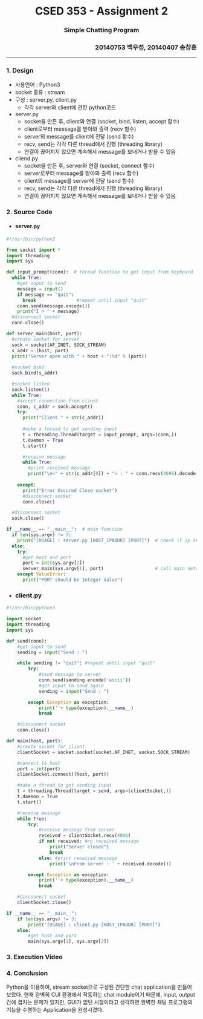 # <div style="text-align: center"> CSED 353 - Assignment 2 </div>
### <div style="text-align: center">  Simple Chatting Program </div>

### <div style="text-align: right"> 20140753 백우정, 20140407 송창훈</div>

---

### 1. Design
- 사용언어 : Python3
- socket 종류 : stream
- 구성 : server.py, client.py
    - 각각 server와 client에 관한 python코드
- server.py
    - socket을 만든 후, client와 연결 (socket, bind, listen, accept 함수)
    - client로부터 message를 받아와 출력 (recv 함수)
    - server의 message를 client에 전달 (send 함수)
    - recv, send는 각각 다른 thread에서 진행 (threading library)
    - 연결이 끊어지지 않으면 계속해서 message를 보내거나 받을 수 있음
- cliend.py
    - socket을 만든 후, server와 연결 (socket, connect 함수)
    - server로부터 message를 받아와 출력 (recv 함수)
    - client의 message를 server에 전달 (send 함수)
    - recv, send는 각각 다른 thread에서 진행 (threading library)
    - 연결이 끊어지지 않으면 계속해서 message를 보내거나 받을 수 있음

### 2. Source Code

* #### server.py
```python
#!/usr/bin/python3

from socket import *
import threading
import sys

def input_prompt(conn):  # thread function to get input from keyboard
  while True:
    #get input to send
    message = input()
    if message == "quit":
      break               #repeat until input "quit"
    conn.send(message.encode())
    print("I > " + message)
  #disconnect socket
  conn.close()

def server_main(host, port):
  #create socket for server
  sock = socket(AF_INET, SOCK_STREAM)
  s_addr = (host, port)
  print("Server open with " + host + ":%d" % (port))
  
  #socket bind
  sock.bind(s_addr)

  #socket listen
  sock.listen(1)
  while True:
    #accept connection from client
    conn, c_addr = sock.accept()
    try:
      print("Client " + str(c_addr))
      
      #make a thread to get sending input
      t = threading.Thread(target = input_prompt, args=(conn,))
      t.daemon = True
      t.start()

      #receive message
      while True:
        #print received message
        print("\n<" + str(c_addr[0]) + "> : " + conn.recv(4096).decode())
        
    except:
      print("Error Occured Close socket")
      #disconnect socket
      conn.close()

  #disconnect socket
  sock.close()

if __name__ == "__main__":  # main function
  if len(sys.argv) != 3:
    print("[USAGE] : server.py [HOST_IPADDR] [PORT]")  # check if ip and port are specifed
  else:
    try:
      #get host and port
      port = int(sys.argv[2])
      server_main(sys.argv[1], port)                   # call main network main function
    except ValueError:
      print("PORT should be Integer Value")
```

* ### client.py

```python
#!/usr/bin/python3

import socket
import threading
import sys

def send(conn):
	#get input to send
	sending = input("Send : ")

	while sending != "quit": #repeat until input "quit"
		try:
			#send message to server
			conn.send(sending.encode('ascii'))
			#get input to send again
			sending = input("Send : ")

		except Exception as exception:
			print(''+ type(exception).__name__)
			break

	#disconnect socket
	conn.close()

def main(host, port):
	#create socket for client
	clientSocket = socket.socket(socket.AF_INET, socket.SOCK_STREAM)

	#connect to host
	port = int(port)
	clientSocket.connect((host, port))

	#make a thread to get sending input
	t = threading.Thread(target = send, args=(clientSocket,))
	t.daemon = True
	t.start()

	#receive message
	while True:
		try:
			#receive message from server
			received = clientSocket.recv(4096)
			if not received: #no received message
				print("Server closed")
				break
			else: #print received message
				print('\nFrom server : ' + received.decode())

		except Exception as exception:
			print(''+ type(exception).__name__)
			break

	#disconnect socket
	clientSocket.close()

if __name__ == "__main__":
	if len(sys.argv) != 3:
		print("[USAGE] : client.py [HOST_IPADDR] [PORT]")
	else:
		#get host and port
		main(sys.argv[1], sys.argv[2])
```


### 3. Execution Video

### 4. Conclusion

Python을 이용하여, stream socket으로 구성된 간단한 chat application을 만들어보았다.
현재 완벽히 CUI 환경에서 작동하는 chat module이기 때문에, input, output간에 겹치는 문제가 있지만, GUI가 없던 시절이라고 생각하면 완벽한 채팅 프로그램의 기능을 수행하는 Application을 완성시켰다.
